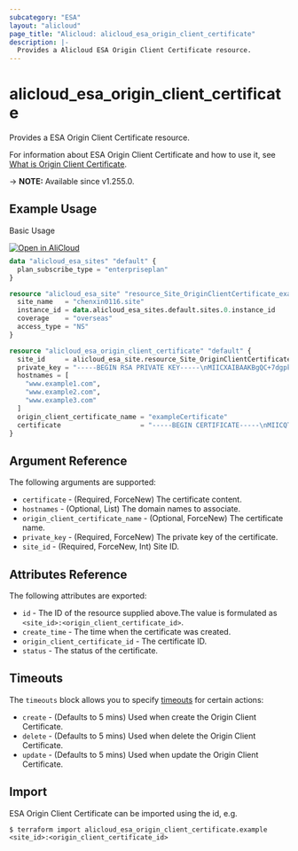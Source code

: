 ```yaml
---
subcategory: "ESA"
layout: "alicloud"
page_title: "Alicloud: alicloud_esa_origin_client_certificate"
description: |-
  Provides a Alicloud ESA Origin Client Certificate resource.
---
```


# alicloud_esa_origin_client_certificate

Provides a ESA Origin Client Certificate resource.



For information about ESA Origin Client Certificate and how to use it, see [What is Origin Client Certificate](https://next.api.alibabacloud.com/document/ESA/2024-09-10/UploadOriginClientCertificate).

-> **NOTE:** Available since v1.255.0.

## Example Usage

Basic Usage

<div style="display: block;margin-bottom: 40px;"><div class="oics-button" style="float: right;position: absolute;margin-bottom: 10px;">
  <a href="https://api.aliyun.com/terraform?resource=alicloud_esa_origin_client_certificate&exampleId=3e9955bc-40d8-2478-f9ad-c03bc39c37b414bfb180&activeTab=example&spm=docs.r.esa_origin_client_certificate.0.3e9955bc40&intl_lang=EN_US" target="_blank">
    <img alt="Open in AliCloud" src="https://img.alicdn.com/imgextra/i1/O1CN01hjjqXv1uYUlY56FyX_!!6000000006049-55-tps-254-36.svg" style="max-height: 44px; max-width: 100%;">
  </a>
</div></div>

```terraform
data "alicloud_esa_sites" "default" {
  plan_subscribe_type = "enterpriseplan"
}

resource "alicloud_esa_site" "resource_Site_OriginClientCertificate_example" {
  site_name   = "chenxin0116.site"
  instance_id = data.alicloud_esa_sites.default.sites.0.instance_id
  coverage    = "overseas"
  access_type = "NS"
}

resource "alicloud_esa_origin_client_certificate" "default" {
  site_id     = alicloud_esa_site.resource_Site_OriginClientCertificate_example.id
  private_key = "-----BEGIN RSA PRIVATE KEY-----\nMIICXAIBAAKBgQC+7dgpkQifIqzOU6KNkFRjZtMZOoN7/ihNf/BrYcPhLQSkcPOf\nUsTP/qvH0u965GnYFiAoK3uWGQo9aCBuoawRFKNBa9ZpJVyVbamBWTBQ/Fxsforq\n9jJNR7OWA3fxvDxgwyEkv0qsnh1zaOkjyUlxFYwDiFxZ1/RHAj/SABCubQIDAQAB\nAoGADiobBUprN1MdOtldj98LQ6yXMKH0qzg5yTYaofzIyWXLmF+A02sSitO77sEp\nXxae+5b4n8JKEuKcrd2RumNoHmN47iLQ0M2eodjUQ96kzm5Esq6nln62/NF5KLuK\nJDw63nTsg6K0O+gQZv4SYjZAL3cswSmeQmvmcoNgArfcaoECQQDgYy6S91ZIUsLx\n6BB3tW+x7APYnvKysYbcKUEP8AutZSo4hdMfPQkOD0LwP5dWsrNippDWjNDiPZmt\nVKuZDoDdAkEA2dPxy1eQeJsRYTZmTWIuh3UY9xlL3G9skcSOM4LbFidroHWW9UDJ\nJDSSEMH2+/4quYTdPr28cj7RCjqL0brC0QJABXDCL1QJ5oUDLwRWaeCfTawQR89K\nySRexbXGWxGR5uleBbLQ9J/xOUMLd3HDRJnemZS6TElrwyCFOlukMXjVjQJBALr5\nQC0opmu/vzVQepOl2QaQrrM7VXCLfAfLTbxNcD0d7TY4eTFfQMgBD/euZpB65LWF\npFs8hcsSvGApTObjhmECQEydB1zzjU6kH171XlXCtRFnbORu2IB7rMsDP2CBPHyR\ntYBjBNVHIUGcmrMVFX4LeMuvvmUyzwfgLmLchHxbDP8=\n-----END RSA PRIVATE KEY-----\n"
  hostnames = [
    "www.example1.com",
    "www.example2.com",
    "www.example3.com"
  ]
  origin_client_certificate_name = "exampleCertificate"
  certificate                    = "-----BEGIN CERTIFICATE-----\nMIICQTCCAaoCCQCFfdyqahygLzANBgkqhkiG9w0BAQUFADBlMQswCQYDVQQGEwJj\nbjEQMA4GA1UECAwHYmVpamluZzEQMA4GA1UEBwwHYmVpamluZzERMA8GA1UECgwI\nYWxpY2xvdWQxEDAOBgNVBAsMB2FsaWJhYmExDTALBgNVBAMMBHRlc3QwHhcNMjAw\nODA2MTAwMDAyWhcNMzAwODA0MTAwMDAyWjBlMQswCQYDVQQGEwJjbjEQMA4GA1UE\nCAwHYmVpamluZzEQMA4GA1UEBwwHYmVpamluZzERMA8GA1UECgwIYWxpY2xvdWQx\nEDAOBgNVBAsMB2FsaWJhYmExDTALBgNVBAMMBHRlc3QwgZ8wDQYJKoZIhvcNAQEB\nBQADgY0AMIGJAoGBAL7t2CmRCJ8irM5Too2QVGNm0xk6g3v+KE1/8Gthw+EtBKRw\n859SxM/+q8fS73rkadgWICgre5YZCj1oIG6hrBEUo0Fr1mklXJVtqYFZMFD8XGx+\niur2Mk1Hs5YDd/G8PGDDISS/SqyeHXNo6SPJSXEVjAOIXFnX9EcCP9IAEK5tAgMB\nAAEwDQYJKoZIhvcNAQEFBQADgYEAavYdM9s5jLFP9/ZPCrsRuRsjSJpe5y9VZL+1\n+Ebbw16V0xMYaqODyFH1meLRW/A4xUs15Ny2vLYOW15Mriif7Sixty3HUedBFa4l\ny6/gQ+mBEeZYzMaTTFgyzEZDMsfZxwV9GKfhOzAmK3jZ2LDpHIhnlJN4WwVf0lME\npCPDN7g=\n-----END CERTIFICATE-----\n"
}
```

## Argument Reference

The following arguments are supported:
* `certificate` - (Required, ForceNew) The certificate content.
* `hostnames` - (Optional, List) The domain names to associate.
* `origin_client_certificate_name` - (Optional, ForceNew) The certificate name.
* `private_key` - (Required, ForceNew) The private key of the certificate.
* `site_id` - (Required, ForceNew, Int) Site ID.

## Attributes Reference

The following attributes are exported:
* `id` - The ID of the resource supplied above.The value is formulated as `<site_id>:<origin_client_certificate_id>`.
* `create_time` - The time when the certificate was created.
* `origin_client_certificate_id` - The certificate ID.
* `status` - The status of the certificate.

## Timeouts

The `timeouts` block allows you to specify [timeouts](https://developer.hashicorp.com/terraform/language/resources/syntax#operation-timeouts) for certain actions:
* `create` - (Defaults to 5 mins) Used when create the Origin Client Certificate.
* `delete` - (Defaults to 5 mins) Used when delete the Origin Client Certificate.
* `update` - (Defaults to 5 mins) Used when update the Origin Client Certificate.

## Import

ESA Origin Client Certificate can be imported using the id, e.g.

```shell
$ terraform import alicloud_esa_origin_client_certificate.example <site_id>:<origin_client_certificate_id>
```